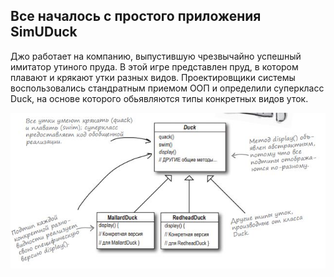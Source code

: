 ## Все началось с простого приложения SimUDuck

Джо работает на компанию, выпустившую чрезвычайно успешный имитатор утиного пруда. В этой игре представлен пруд, в котором плавают и крякают утки разных видов. Проектировщики системы воспользовались стандратным приемом ООП и определили суперкласс Duck, на основе которого обьявляются типы конкретных видов уток.


![kartinka1](https://github.com/Ruzajkin/ruzajkin7/blob/master/%D0%A1%D0%BD%D0%B8%D0%BC%D0%BE%D0%BA.JPG?raw=true)
